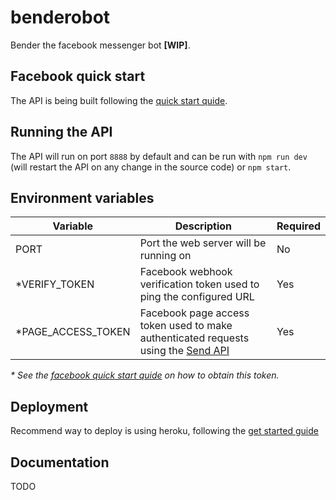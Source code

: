 # benderobot
Bender the facebook messenger bot **[WIP]**.

## Facebook quick start
The API is being built following the [quick start quide](https://developers.facebook.com/docs/messenger-platform/quickstart).

## Running the API
The API will run on port `8888` by default and can be run with
`npm run dev` (will restart the API on any change in the source code) or `npm start`.

## Environment variables
| Variable | Description | Required |
| --- | --- | --- |
| PORT  | Port the web server will be running on  | No |
| *VERIFY_TOKEN | Facebook webhook verification token used to ping the configured URL | Yes |
| *PAGE_ACCESS_TOKEN | Facebook page access token used to make authenticated requests using the [Send API](https://developers.facebook.com/docs/messenger-platform/send-api-reference) | Yes |

_* See the [facebook quick start quide](https://developers.facebook.com/docs/messenger-platform/quickstart) on how to obtain this token._

## Deployment
Recommend way to deploy is using heroku, following the [get started guide](https://devcenter.heroku.com/articles/getting-started-with-nodejs#introduction)

## Documentation
TODO
